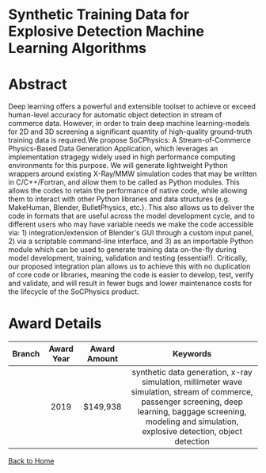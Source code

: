 
Synthetic Training Data for Explosive Detection Machine Learning Algorithms
===========================================================================

# Abstract


Deep learning offers a powerful and extensible toolset to achieve or exceed human-level accuracy for automatic object detection in stream of commerce data. However, in order to train deep machine learning-models for 2D and 3D screening a significant quantity of high-quality ground-truth training data is required.We propose SoCPhysics: A Stream-of-Commerce Physics-Based Data Generation Application, which leverages an implementation stragegy widely used in high performance computing environments for this purpose. We will generate lightweight Python wrappers around existing X-Ray/MMW simulation codes that may be written in C/C++/Fortran, and allow them to be called as Python modules. This allows the codes to retain the performance of native code, while allowing them to interact with other Python libraries and data structures (e.g. MakeHuman, Blender, BulletPhysics, etc.). This also allows us to deliver the code in formats that are useful across the model development cycle, and to different users who may have variable needs we make the code accessible via: 1) integration/extension of Blender's GUI through a custom input panel, 2) via a scriptable command-line interface, and 3) as an importable Python module which can be used to generate training data on-the-fly during model development, training, validation and testing (essential!). Critically, our proposed integration plan allows us to achieve this with no duplication of core code or libraries, meaning the code is easier to develop, test, verify and validate, and will result in fewer bugs and lower maintenance costs for the lifecycle of the SoCPhysics product.  

# Award Details

|Branch|Award Year|Award Amount|Keywords|
| :---: | :---: | :---: | :---: |
||2019|$149,938|synthetic data generation, x-ray simulation, millimeter wave simulation, stream of commerce, passenger screening, deep learning, baggage screening, modeling and simulation, explosive detection, object detection|
  
  


[Back to Home](https://github.com/chrischow/dod_sbir_awards#1798)